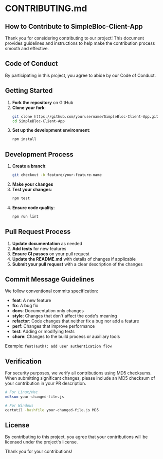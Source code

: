 # CONTRIBUTING.md

## How to Contribute to SimpleBloc-Client-App

Thank you for considering contributing to our project! This document provides guidelines and instructions to help make the contribution process smooth and effective.

## Code of Conduct

By participating in this project, you agree to abide by our Code of Conduct.

## Getting Started

1. **Fork the repository** on GitHub
2. **Clone your fork**:
   ```bash
   git clone https://github.com/yourusername/SimpleBloc-Client-App.git
   cd SimpleBloc-Client-App
   ```
3. **Set up the development environment**:
   ```bash
   npm install
   ```

## Development Process

1. **Create a branch**:
   ```bash
   git checkout -b feature/your-feature-name
   ```
2. **Make your changes**
3. **Test your changes**:
   ```bash
   npm test
   ```
4. **Ensure code quality**:
   ```bash
   npm run lint
   ```

## Pull Request Process

1. **Update documentation** as needed
2. **Add tests** for new features
3. **Ensure CI passes** on your pull request
4. **Update the README.md** with details of changes if applicable
5. **Submit your pull request** with a clear description of the changes

## Commit Message Guidelines

We follow conventional commits specification:

- **feat**: A new feature
- **fix**: A bug fix
- **docs**: Documentation only changes
- **style**: Changes that don't affect the code's meaning
- **refactor**: Code changes that neither fix a bug nor add a feature
- **perf**: Changes that improve performance
- **test**: Adding or modifying tests
- **chore**: Changes to the build process or auxiliary tools

Example: `feat(auth): add user authentication flow`

## Verification

For security purposes, we verify all contributions using MD5 checksums. When submitting significant changes, please include an MD5 checksum of your contribution in your PR description.

```bash
# For Linux/Mac
md5sum your-changed-file.js

# For Windows
certutil -hashfile your-changed-file.js MD5
```

## License

By contributing to this project, you agree that your contributions will be licensed under the project's license.

Thank you for your contributions!
